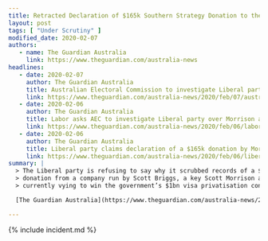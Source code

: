 ```yaml
---
title: Retracted Declaration of $165k Southern Strategy Donation to the Liberal Party
layout: post
tags: [ "Under Scrutiny" ]
modified_date: 2020-02-07
authors:
   - name: The Guardian Australia
     link: https://www.theguardian.com/australia-news
headlines:
   - date: 2020-02-07
     author: The Guardian Australia
     title: Australian Electoral Commission to investigate Liberal party's donation 'mistake'
     link: https://www.theguardian.com/australia-news/2020/feb/07/australian-electoral-commission-to-investigate-liberal-partys-donation-mistake
   - date: 2020-02-06
     author: The Guardian Australia
     title: Labor asks AEC to investigate Liberal party over Morrison ally donation 'error' 
     link: https://www.theguardian.com/australia-news/2020/feb/06/labor-asks-aec-to-investigate-liberal-party-over-morrison-ally-donation-error
   - date: 2020-02-06
     author: The Guardian Australia
     title: Liberal party claims declaration of a $165k donation by Morrison ally was a mistake
     link: https://www.theguardian.com/australia-news/2020/feb/06/liberal-party-refuses-questions-over-165k-donation-by-morrison-ally-bidding-for-1bn-visa-privatisation-contract
summary: |
  > The Liberal party is refusing to say why it scrubbed records of a $165,000
  > donation from a company run by Scott Briggs, a key Scott Morrison ally who is
  > currently vying to win the government’s $1bn visa privatisation contract.

  [The Guardian Australia](https://www.theguardian.com/australia-news/2020/feb/06/liberal-party-refuses-questions-over-165k-donation-by-morrison-ally-bidding-for-1bn-visa-privatisation-contract)

---
```

{% include incident.md %}
